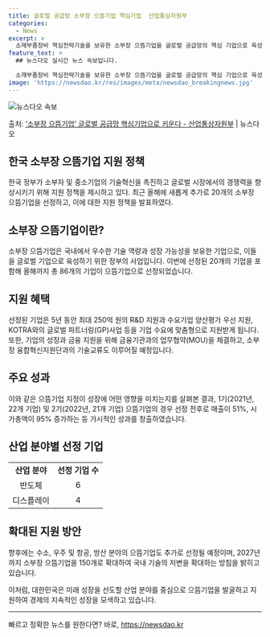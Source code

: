```yaml
---
title: 글로벌 공급망 소부장 으뜸기업 핵심기업  산업통상자원부
categories:
  - News
excerpt: >
  소재부품장비 핵심전략기술을 보유한 소부장 으뜸기업을 글로벌 공급망의 핵심 기업으로 육성한다. 이를 위해 기술…
feature_text: >
  ## 뉴스다오 실시간 뉴스 속보입니다.

  소재부품장비 핵심전략기술을 보유한 소부장 으뜸기업을 글로벌 공급망의 핵심 기업으로 육성한다. 이를 위해 기술…
image: 'https://newsdao.kr/res/images/meta/newsdao_breakingnews.jpg'
---
```


![뉴스다오 속보](https://newsdao.kr/res/images/meta/newsdao_breakingnews.jpg)

<p>출처: <a href="https://newsdao.kr/3766" rel="dofollow">‘소부장 으뜸기업’ 글로벌 공급망 핵심기업으로 키운다 - 산업통상자원부</a> | 뉴스다오</p>

<h2 data-ke-size="size26">한국 소부장 으뜸기업 지원 정책</h2>
<p data-ke-size="size16">한국 정부가 소부자 및 중소기업의 기술혁신을 촉진하고 글로벌 시장에서의 경쟁력을 향상시키기 위해 지원 정책을 제시하고 있다. 최근 올해에 새롭게 추가로 20개의 소부장 으뜸기업을 선정하고, 이에 대한 지원 정책을 발표하였다.</p>

<h2 data-ke-size="size24">소부장 으뜸기업이란?</h2>
<p data-ke-size="size16">소부장 으뜸기업은 국내에서 우수한 기술 역량과 성장 가능성을 보유한 기업으로, 이들을 글로벌 기업으로 육성하기 위한 정부의 사업입니다. 이번에 선정된 20개의 기업을 포함해 올해까지 총 86개의 기업이 으뜸기업으로 선정되었습니다.</p>

<h2 data-ke-size="size24">지원 혜택</h2>
<p data-ke-size="size16">선정된 기업은 5년 동안 최대 250억 원의 R&D 지원과 수요기업 양산평가 우선 지원, KOTRA와의 글로벌 파트너링(GP)사업 등을 기업 수요에 맞춤형으로 지원받게 됩니다. 또한, 기업의 성장과 금융 지원을 위해 금융기관과의 업무협약(MOU)을 체결하고, 소부장 융합혁신지원단과의 기술교류도 이루어질 예정입니다.</p>

<h2 data-ke-size="size24">주요 성과</h2>
<p data-ke-size="size16">이와 같은 으뜸기업 지정이 성장에 어떤 영향을 미치는지를 살펴본 결과, 1기(2021년, 22개 기업) 및 2기(2022년, 21개 기업) 으뜸기업의 경우 선정 전후로 매출이 51%, 시가총액이 95% 증가하는 등 가시적인 성과를 창출하였습니다.</p>

<h2 data-ke-size="size24">산업 분야별 선정 기업</h2>
<table>
	<tr>
		<td style="text-align: center; height: 17px;"><b>산업 분야</b></td>
		<td style="text-align: center; height: 17px;"><b>선정 기업 수</b></td>
	</tr>
	<tr>
		<td style="text-align: center; height: 17px;">반도체</td>
		<td style="text-align: center; height: 17px;">6</td>
	</tr>
	<tr>
		<td style="text-align: center; height: 17px;">디스플레이</td>
		<td style="text-align: center; height: 17px;">4</td>
	</tr>
</table>

<h2 data-ke-size="size24">확대된 지원 방안</h2>
<p data-ke-size="size16">향후에는 수소, 우주 및 항공, 방산 분야의 으뜸기업도 추가로 선정될 예정이며, 2027년까지 소부장 으뜸기업을 150개로 확대하여 국내 기술의 저변을 확대하는 방침을 밝히고 있습니다.</p>

<p data-ke-size="size16">이처럼, 대한민국은 미래 성장을 선도할 산업 분야를 중심으로 으뜸기업을 발굴하고 지원하여 경제의 지속적인 성장을 모색하고 있습니다.</p>

<hr> 

빠르고 정확한 뉴스를 원한다면? 바로, <a href="https://newsdao.kr" rel="dofollow">https://newsdao.kr</a>


